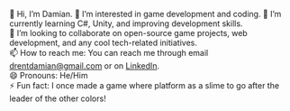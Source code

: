 👋 Hi, I’m Damian. 
👀 I’m interested in game development and coding.
🌱 I’m currently learning C#, Unity, and improving development skills.  
💞️ I’m looking to collaborate on open-source game projects, web development, and any cool tech-related initiatives.  
📫 How to reach me: You can reach me through email drentdamian@gmail.com or on [LinkedIn](https://github.com/dmen2005?tab=overview&from=2025-01-01&to=2025-01-20).  
😄 Pronouns: He/Him  
⚡ Fun fact: I once made a game where platform as a slime to go after the leader of the other colors!  

<!---
dmen2005/dmen2005 is a ✨ special ✨ repository because its `README.md` (this file) appears on your GitHub profile.
You can click the Preview link to take a look at your changes.
--->
